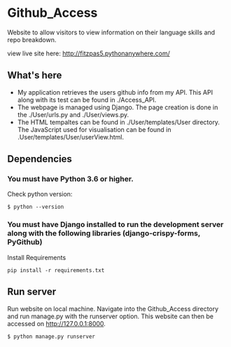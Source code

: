 # Github_Access
Website to allow visitors to view information on their language skills and repo breakdown.

view live site here: http://fitzpas5.pythonanywhere.com/

## What's here
* My application retrieves the users github info from my API. This API along with its test can be found in ./Access_API.
* The webpage is managed using Django. The page creation is done in the ./User/urls.py and ./User/views.py. 
* The HTML tempaltes can be found in ./User/templates/User directory. The JavaScript used for visualisation can be found in .User/templates/User/userView.html.

## Dependencies
### You must have Python 3.6 or higher.
Check python version:
```
$ python --version
```
###  You must have Django installed to run the development server along with the following libraries (django-crispy-forms, PyGithub)
Install Requirements
```
pip install -r requirements.txt
```

## Run server
Run website on local machine.
Navigate into the Github_Access directory and run manage.py with the runserver option. This website can then be accessed on http://127.0.0.1:8000.
```
$ python manage.py runserver
```